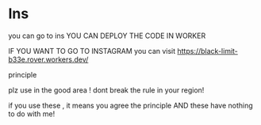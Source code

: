 # Ins
you can go to ins
YOU CAN DEPLOY THE CODE IN WORKER

IF YOU WANT TO GO TO INSTAGRAM
you can visit https://black-limit-b33e.rover.workers.dev/




principle

plz use in the good area !
dont break the rule in your region!

if you  use these , it means you agree the principle AND these have nothing to do with me!


